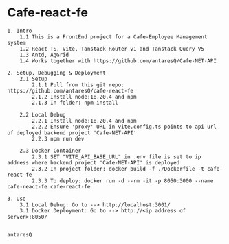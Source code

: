 # Cafe-react-fe

	1. Intro
		1.1 This is a FrontEnd project for a Cafe-Employee Management system
		1.2 React TS, Vite, Tanstack Router v1 and Tanstack Query V5
		1.3 Antd, AgGrid
   		1.4 Works together with https://github.com/antaresQ/Cafe-NET-API

	2. Setup, Debugging & Deployment
		2.1 Setup
			2.1.1 Pull from this git repo: https://github.com/antaresQ/cafe-react-fe
			2.1.2 Install node:18.20.4 and npm
			2.1.3 In folder: npm install

		2.2 Local Debug
			2.2.1 Install node:18.20.4 and npm
  			2.2.2 Ensure 'proxy' URL in vite.config.ts points to api url of deployed backend project 'Cafe-NET-API' 
    		2.2.3 npm run dev
      		
		2.3 Docker Container
  			2.3.1 SET "VITE_API_BASE_URL" in .env file is set to ip address where backend project 'Cafe-NET-API' is deployed
			2.3.2 In project folder: docker build -f ./Dockerfile -t cafe-react-fe
  			2.3.3 To deploy: docker run -d --rm -it -p 8050:3000 --name cafe-react-fe cafe-react-fe
    
 	3. Use 
  		3.1 Local Debug: Go to --> http://localhost:3001/
		3.1 Docker Deployment: Go to --> http://<ip address of server>:8050/
		

	antaresQ
